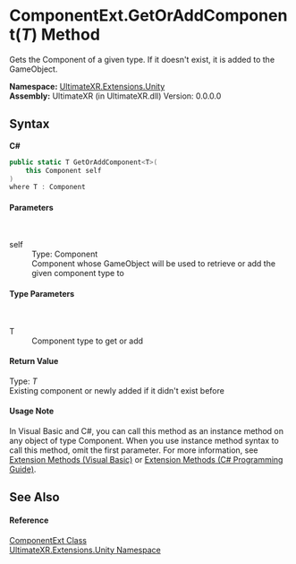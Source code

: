 # ComponentExt.GetOrAddComponent(*T*) Method 
 

Gets the Component of a given type. If it doesn't exist, it is added to the GameObject.

**Namespace:**&nbsp;<a href="N_UltimateXR_Extensions_Unity">UltimateXR.Extensions.Unity</a><br />**Assembly:**&nbsp;UltimateXR (in UltimateXR.dll) Version: 0.0.0.0

## Syntax

**C#**<br />
``` C#
public static T GetOrAddComponent<T>(
	this Component self
)
where T : Component

```


#### Parameters
&nbsp;<dl><dt>self</dt><dd>Type: Component<br />Component whose GameObject will be used to retrieve or add the given component type to</dd></dl>

#### Type Parameters
&nbsp;<dl><dt>T</dt><dd>Component type to get or add</dd></dl>

#### Return Value
Type: *T*<br />Existing component or newly added if it didn't exist before

#### Usage Note
In Visual Basic and C#, you can call this method as an instance method on any object of type Component. When you use instance method syntax to call this method, omit the first parameter. For more information, see <a href="https://docs.microsoft.com/dotnet/visual-basic/programming-guide/language-features/procedures/extension-methods" target="_blank" rel="noopener noreferrer">Extension Methods (Visual Basic)</a> or <a href="https://docs.microsoft.com/dotnet/csharp/programming-guide/classes-and-structs/extension-methods" target="_blank" rel="noopener noreferrer">Extension Methods (C# Programming Guide)</a>.

## See Also


#### Reference
<a href="T_UltimateXR_Extensions_Unity_ComponentExt">ComponentExt Class</a><br /><a href="N_UltimateXR_Extensions_Unity">UltimateXR.Extensions.Unity Namespace</a><br />